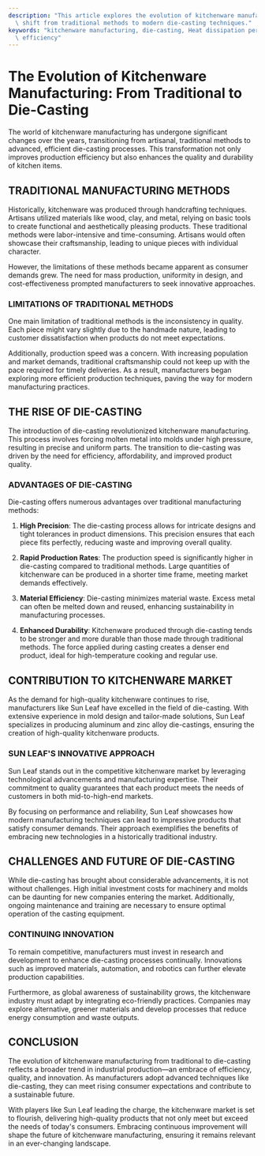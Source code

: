 ```yaml
---
description: "This article explores the evolution of kitchenware manufacturing, focusing on the\
  \ shift from traditional methods to modern die-casting techniques."
keywords: "kitchenware manufacturing, die-casting, Heat dissipation performance, Heat dissipation\
  \ efficiency"
---
```

# The Evolution of Kitchenware Manufacturing: From Traditional to Die-Casting

The world of kitchenware manufacturing has undergone significant changes over the years, transitioning from artisanal, traditional methods to advanced, efficient die-casting processes. This transformation not only improves production efficiency but also enhances the quality and durability of kitchen items.

## TRADITIONAL MANUFACTURING METHODS

Historically, kitchenware was produced through handcrafting techniques. Artisans utilized materials like wood, clay, and metal, relying on basic tools to create functional and aesthetically pleasing products. These traditional methods were labor-intensive and time-consuming. Artisans would often showcase their craftsmanship, leading to unique pieces with individual character.

However, the limitations of these methods became apparent as consumer demands grew. The need for mass production, uniformity in design, and cost-effectiveness prompted manufacturers to seek innovative approaches. 

### LIMITATIONS OF TRADITIONAL METHODS

One main limitation of traditional methods is the inconsistency in quality. Each piece might vary slightly due to the handmade nature, leading to customer dissatisfaction when products do not meet expectations.

Additionally, production speed was a concern. With increasing population and market demands, traditional craftsmanship could not keep up with the pace required for timely deliveries. As a result, manufacturers began exploring more efficient production techniques, paving the way for modern manufacturing practices.

## THE RISE OF DIE-CASTING

The introduction of die-casting revolutionized kitchenware manufacturing. This process involves forcing molten metal into molds under high pressure, resulting in precise and uniform parts. The transition to die-casting was driven by the need for efficiency, affordability, and improved product quality.

### ADVANTAGES OF DIE-CASTING

Die-casting offers numerous advantages over traditional manufacturing methods:

1. **High Precision**: The die-casting process allows for intricate designs and tight tolerances in product dimensions. This precision ensures that each piece fits perfectly, reducing waste and improving overall quality.

2. **Rapid Production Rates**: The production speed is significantly higher in die-casting compared to traditional methods. Large quantities of kitchenware can be produced in a shorter time frame, meeting market demands effectively.

3. **Material Efficiency**: Die-casting minimizes material waste. Excess metal can often be melted down and reused, enhancing sustainability in manufacturing processes.

4. **Enhanced Durability**: Kitchenware produced through die-casting tends to be stronger and more durable than those made through traditional methods. The force applied during casting creates a denser end product, ideal for high-temperature cooking and regular use.

## CONTRIBUTION TO KITCHENWARE MARKET

As the demand for high-quality kitchenware continues to rise, manufacturers like Sun Leaf have excelled in the field of die-casting. With extensive experience in mold design and tailor-made solutions, Sun Leaf specializes in producing aluminum and zinc alloy die-castings, ensuring the creation of high-quality kitchenware products.

### SUN LEAF'S INNOVATIVE APPROACH

Sun Leaf stands out in the competitive kitchenware market by leveraging technological advancements and manufacturing expertise. Their commitment to quality guarantees that each product meets the needs of customers in both mid-to-high-end markets.

By focusing on performance and reliability, Sun Leaf showcases how modern manufacturing techniques can lead to impressive products that satisfy consumer demands. Their approach exemplifies the benefits of embracing new technologies in a historically traditional industry.

## CHALLENGES AND FUTURE OF DIE-CASTING

While die-casting has brought about considerable advancements, it is not without challenges. High initial investment costs for machinery and molds can be daunting for new companies entering the market. Additionally, ongoing maintenance and training are necessary to ensure optimal operation of the casting equipment.

### CONTINUING INNOVATION

To remain competitive, manufacturers must invest in research and development to enhance die-casting processes continually. Innovations such as improved materials, automation, and robotics can further elevate production capabilities. 

Furthermore, as global awareness of sustainability grows, the kitchenware industry must adapt by integrating eco-friendly practices. Companies may explore alternative, greener materials and develop processes that reduce energy consumption and waste outputs.

## CONCLUSION

The evolution of kitchenware manufacturing from traditional to die-casting reflects a broader trend in industrial production—an embrace of efficiency, quality, and innovation. As manufacturers adopt advanced techniques like die-casting, they can meet rising consumer expectations and contribute to a sustainable future.

With players like Sun Leaf leading the charge, the kitchenware market is set to flourish, delivering high-quality products that not only meet but exceed the needs of today's consumers. Embracing continuous improvement will shape the future of kitchenware manufacturing, ensuring it remains relevant in an ever-changing landscape.
